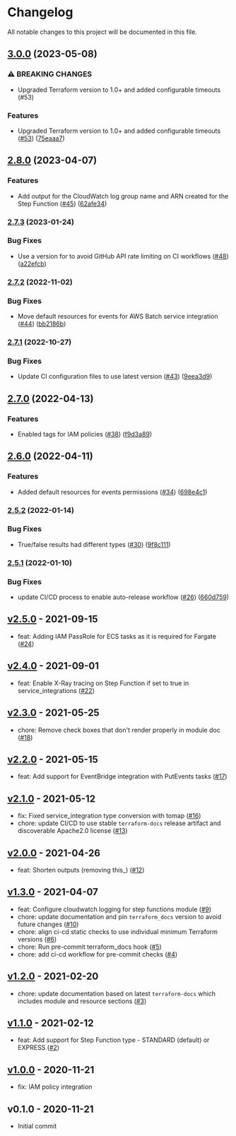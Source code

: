 # Changelog

All notable changes to this project will be documented in this file.

## [3.0.0](https://github.com/terraform-aws-modules/terraform-aws-step-functions/compare/v2.8.0...v3.0.0) (2023-05-08)


### ⚠ BREAKING CHANGES

* Upgraded Terraform version to 1.0+ and added configurable timeouts (#53)

### Features

* Upgraded Terraform version to 1.0+ and added configurable timeouts ([#53](https://github.com/terraform-aws-modules/terraform-aws-step-functions/issues/53)) ([75eaaa7](https://github.com/terraform-aws-modules/terraform-aws-step-functions/commit/75eaaa7580a703a96fb04c264f8b04dcc283540d))

## [2.8.0](https://github.com/terraform-aws-modules/terraform-aws-step-functions/compare/v2.7.3...v2.8.0) (2023-04-07)


### Features

* Add output for the CloudWatch log group name and ARN created for the Step Function ([#45](https://github.com/terraform-aws-modules/terraform-aws-step-functions/issues/45)) ([62afe34](https://github.com/terraform-aws-modules/terraform-aws-step-functions/commit/62afe3466501da24b6c94c92756334da69f16e3f))

### [2.7.3](https://github.com/terraform-aws-modules/terraform-aws-step-functions/compare/v2.7.2...v2.7.3) (2023-01-24)


### Bug Fixes

* Use a version for  to avoid GitHub API rate limiting on CI workflows ([#48](https://github.com/terraform-aws-modules/terraform-aws-step-functions/issues/48)) ([a22efcb](https://github.com/terraform-aws-modules/terraform-aws-step-functions/commit/a22efcb289e6305d1be3b2d6256065d580ee0cae))

### [2.7.2](https://github.com/terraform-aws-modules/terraform-aws-step-functions/compare/v2.7.1...v2.7.2) (2022-11-02)


### Bug Fixes

* Move default resources for events for AWS Batch service integration ([#44](https://github.com/terraform-aws-modules/terraform-aws-step-functions/issues/44)) ([bb2186b](https://github.com/terraform-aws-modules/terraform-aws-step-functions/commit/bb2186b4215461dad5675790c3125b0116030a81))

### [2.7.1](https://github.com/terraform-aws-modules/terraform-aws-step-functions/compare/v2.7.0...v2.7.1) (2022-10-27)


### Bug Fixes

* Update CI configuration files to use latest version ([#43](https://github.com/terraform-aws-modules/terraform-aws-step-functions/issues/43)) ([9eea3d9](https://github.com/terraform-aws-modules/terraform-aws-step-functions/commit/9eea3d9cf7c384955065ae3ca400d97428dfdfb0))

## [2.7.0](https://github.com/terraform-aws-modules/terraform-aws-step-functions/compare/v2.6.0...v2.7.0) (2022-04-13)


### Features

* Enabled tags for IAM policies ([#38](https://github.com/terraform-aws-modules/terraform-aws-step-functions/issues/38)) ([f9d3a89](https://github.com/terraform-aws-modules/terraform-aws-step-functions/commit/f9d3a894fb30cbcc298903cdf9d277e4835da9d8))

## [2.6.0](https://github.com/terraform-aws-modules/terraform-aws-step-functions/compare/v2.5.2...v2.6.0) (2022-04-11)


### Features

* Added default resources for events permissions ([#34](https://github.com/terraform-aws-modules/terraform-aws-step-functions/issues/34)) ([698e4c1](https://github.com/terraform-aws-modules/terraform-aws-step-functions/commit/698e4c1a4640ee80d810bd8f7e6e4db3acfd2b47))


### [2.5.2](https://github.com/terraform-aws-modules/terraform-aws-step-functions/compare/v2.5.1...v2.5.2) (2022-01-14)


### Bug Fixes

* True/false results had different types ([#30](https://github.com/terraform-aws-modules/terraform-aws-step-functions/issues/30)) ([9f8c111](https://github.com/terraform-aws-modules/terraform-aws-step-functions/commit/9f8c111b8c8daa8e0525525ca0110b3a8c43e577))

### [2.5.1](https://github.com/terraform-aws-modules/terraform-aws-step-functions/compare/v2.5.0...v2.5.1) (2022-01-10)


### Bug Fixes

* update CI/CD process to enable auto-release workflow ([#26](https://github.com/terraform-aws-modules/terraform-aws-step-functions/issues/26)) ([660d759](https://github.com/terraform-aws-modules/terraform-aws-step-functions/commit/660d759b68d2ae9817fd1bc138885cddc58dfd2e))


<a name="v2.5.0"></a>
## [v2.5.0] - 2021-09-15

- feat: Adding IAM PassRole for ECS tasks as it is required for Fargate ([#24](https://github.com/terraform-aws-modules/terraform-aws-step-functions/issues/24))


<a name="v2.4.0"></a>
## [v2.4.0] - 2021-09-01

- feat: Enable X-Ray tracing on Step Function if set to true in service_integrations ([#22](https://github.com/terraform-aws-modules/terraform-aws-step-functions/issues/22))


<a name="v2.3.0"></a>
## [v2.3.0] - 2021-05-25

- chore: Remove check boxes that don't render properly in module doc ([#18](https://github.com/terraform-aws-modules/terraform-aws-step-functions/issues/18))


<a name="v2.2.0"></a>
## [v2.2.0] - 2021-05-15

- feat: Add support for EventBridge integration with PutEvents tasks ([#17](https://github.com/terraform-aws-modules/terraform-aws-step-functions/issues/17))


<a name="v2.1.0"></a>
## [v2.1.0] - 2021-05-12

- fix: Fixed service_integration type conversion with tomap ([#16](https://github.com/terraform-aws-modules/terraform-aws-step-functions/issues/16))
- chore: update CI/CD to use stable `terraform-docs` release artifact and discoverable Apache2.0 license ([#13](https://github.com/terraform-aws-modules/terraform-aws-step-functions/issues/13))


<a name="v2.0.0"></a>
## [v2.0.0] - 2021-04-26

- feat: Shorten outputs (removing this_) ([#12](https://github.com/terraform-aws-modules/terraform-aws-step-functions/issues/12))


<a name="v1.3.0"></a>
## [v1.3.0] - 2021-04-07

- feat: Configure cloudwatch logging for step functions module ([#9](https://github.com/terraform-aws-modules/terraform-aws-step-functions/issues/9))
- chore: update documentation and pin `terraform_docs` version to avoid future changes ([#10](https://github.com/terraform-aws-modules/terraform-aws-step-functions/issues/10))
- chore: align ci-cd static checks to use individual minimum Terraform versions ([#6](https://github.com/terraform-aws-modules/terraform-aws-step-functions/issues/6))
- chore: Run pre-commit terraform_docs hook ([#5](https://github.com/terraform-aws-modules/terraform-aws-step-functions/issues/5))
- chore: add ci-cd workflow for pre-commit checks ([#4](https://github.com/terraform-aws-modules/terraform-aws-step-functions/issues/4))


<a name="v1.2.0"></a>
## [v1.2.0] - 2021-02-20

- chore: update documentation based on latest `terraform-docs` which includes module and resource sections ([#3](https://github.com/terraform-aws-modules/terraform-aws-step-functions/issues/3))


<a name="v1.1.0"></a>
## [v1.1.0] - 2021-02-12

- feat: Add support for Step Function type - STANDARD (default) or EXPRESS ([#2](https://github.com/terraform-aws-modules/terraform-aws-step-functions/issues/2))


<a name="v1.0.0"></a>
## [v1.0.0] - 2020-11-21

- fix: IAM policy integration


<a name="v0.1.0"></a>
## v0.1.0 - 2020-11-21

- Initial commit


[Unreleased]: https://github.com/terraform-aws-modules/terraform-aws-step-functions/compare/v2.5.0...HEAD
[v2.5.0]: https://github.com/terraform-aws-modules/terraform-aws-step-functions/compare/v2.4.0...v2.5.0
[v2.4.0]: https://github.com/terraform-aws-modules/terraform-aws-step-functions/compare/v2.3.0...v2.4.0
[v2.3.0]: https://github.com/terraform-aws-modules/terraform-aws-step-functions/compare/v2.2.0...v2.3.0
[v2.2.0]: https://github.com/terraform-aws-modules/terraform-aws-step-functions/compare/v2.1.0...v2.2.0
[v2.1.0]: https://github.com/terraform-aws-modules/terraform-aws-step-functions/compare/v2.0.0...v2.1.0
[v2.0.0]: https://github.com/terraform-aws-modules/terraform-aws-step-functions/compare/v1.3.0...v2.0.0
[v1.3.0]: https://github.com/terraform-aws-modules/terraform-aws-step-functions/compare/v1.2.0...v1.3.0
[v1.2.0]: https://github.com/terraform-aws-modules/terraform-aws-step-functions/compare/v1.1.0...v1.2.0
[v1.1.0]: https://github.com/terraform-aws-modules/terraform-aws-step-functions/compare/v1.0.0...v1.1.0
[v1.0.0]: https://github.com/terraform-aws-modules/terraform-aws-step-functions/compare/v0.1.0...v1.0.0
